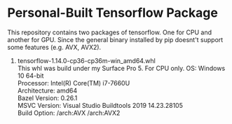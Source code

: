 # Personal-Built Tensorflow Package
This repository contains two packages of tensorflow. One for CPU and another for GPU. Since the general binary installed by pip doesnt't support some features (e.g. AVX, AVX2). 
1. tensorflow-1.14.0-cp36-cp36m-win_amd64.whl  
   This whl was build under my Surface Pro 5. For CPU only.
   OS: Windows 10 64-bit  
   Processor: Intel(R) Core(TM) i7-7660U  
   Architecture: amd64  
   Bazel Version: 0.26.1  
   MSVC Version: Visual Studio Buildtools 2019 14.23.28105  
   Build Option: /arch:AVX /arch:AVX2  
